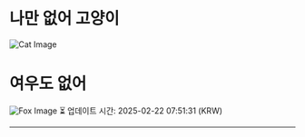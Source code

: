 
# 나만 없어 고양이

![Cat Image](https://cdn2.thecatapi.com/images/MjAwNDIxMQ.jpg)

# 여우도 없어
![Fox Image](https://randomfox.ca/images/42.jpg)
⏳ 업데이트 시간: 2025-02-22 07:51:31 (KRW)

---
